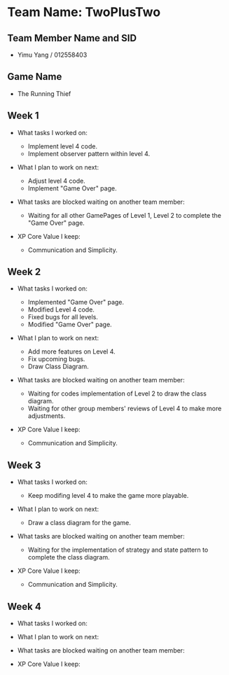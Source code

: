 # Team Name: TwoPlusTwo

## Team Member Name and SID

* Yimu Yang / 012558403

## Game Name

* The Running Thief

## Week 1

* What tasks I worked on:
	
	* Implement level 4 code.
	* Implement observer pattern within level 4.

* What I plan to work on next:

	* Adjust level 4 code.
	* Implement "Game Over" page.

* What tasks are blocked waiting on another team member:

	* Waiting for all other GamePages of Level 1, Level 2 to complete the "Game Over" page.

* XP Core Value I keep:

	* Communication and Simplicity.

## Week 2

* What tasks I worked on:
	
	* Implemented "Game Over" page.
	* Modified Level 4 code.
	* Fixed bugs for all levels.
	* Modified "Game Over" page.

* What I plan to work on next:

	* Add more features on Level 4.
	* Fix upcoming bugs.
	* Draw Class Diagram.

* What tasks are blocked waiting on another team member:

	* Waiting for codes implementation of Level 2 to draw the class diagram.
	* Waiting for other group members' reviews of Level 4 to make more adjustments.

* XP Core Value I keep:

	* Communication and Simplicity.


## Week 3

* What tasks I worked on:
	
	* Keep modifing level 4 to make the game more playable.

* What I plan to work on next:

	* Draw a class diagram for the game.

* What tasks are blocked waiting on another team member:

	* Waiting for the implementation of strategy and state pattern to complete the class diagram.

* XP Core Value I keep:

	* Communication and Simplicity.

## Week 4

* What tasks I worked on:

* What I plan to work on next:

* What tasks are blocked waiting on another team member:

* XP Core Value I keep: